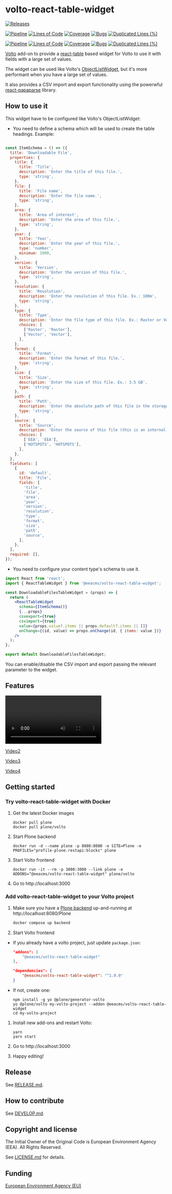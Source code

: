 # volto-react-table-widget

[![Releases](https://img.shields.io/github/v/release/eea/volto-react-table-widget)](https://github.com/eea/volto-react-table-widget/releases)

[![Pipeline](https://ci.eionet.europa.eu/buildStatus/icon?job=volto-addons%2Fvolto-react-table-widget%2Fmaster&subject=master)](https://ci.eionet.europa.eu/view/Github/job/volto-addons/job/volto-react-table-widget/job/master/display/redirect)
[![Lines of Code](https://sonarqube.eea.europa.eu/api/project_badges/measure?project=volto-react-table-widget-master&metric=ncloc)](https://sonarqube.eea.europa.eu/dashboard?id=volto-react-table-widget-master)
[![Coverage](https://sonarqube.eea.europa.eu/api/project_badges/measure?project=volto-react-table-widget-master&metric=coverage)](https://sonarqube.eea.europa.eu/dashboard?id=volto-react-table-widget-master)
[![Bugs](https://sonarqube.eea.europa.eu/api/project_badges/measure?project=volto-react-table-widget-master&metric=bugs)](https://sonarqube.eea.europa.eu/dashboard?id=volto-react-table-widget-master)
[![Duplicated Lines (%)](https://sonarqube.eea.europa.eu/api/project_badges/measure?project=volto-react-table-widget-master&metric=duplicated_lines_density)](https://sonarqube.eea.europa.eu/dashboard?id=volto-react-table-widget-master)

[![Pipeline](https://ci.eionet.europa.eu/buildStatus/icon?job=volto-addons%2Fvolto-react-table-widget%2Fdevelop&subject=develop)](https://ci.eionet.europa.eu/view/Github/job/volto-addons/job/volto-react-table-widget/job/develop/display/redirect)
[![Lines of Code](https://sonarqube.eea.europa.eu/api/project_badges/measure?project=volto-react-table-widget-develop&metric=ncloc)](https://sonarqube.eea.europa.eu/dashboard?id=volto-react-table-widget-develop)
[![Coverage](https://sonarqube.eea.europa.eu/api/project_badges/measure?project=volto-react-table-widget-develop&metric=coverage)](https://sonarqube.eea.europa.eu/dashboard?id=volto-react-table-widget-develop)
[![Bugs](https://sonarqube.eea.europa.eu/api/project_badges/measure?project=volto-react-table-widget-develop&metric=bugs)](https://sonarqube.eea.europa.eu/dashboard?id=volto-react-table-widget-develop)
[![Duplicated Lines (%)](https://sonarqube.eea.europa.eu/api/project_badges/measure?project=volto-react-table-widget-develop&metric=duplicated_lines_density)](https://sonarqube.eea.europa.eu/dashboard?id=volto-react-table-widget-develop)

[Volto](https://github.com/plone/volto) add-on to provide a [react-table](https://react-table.tanstack.com/) based widget for Volto to use it with fields with a large set of values.

The widget can be used like Volto's [ObjectListWidget](https://docs.voltocms.com/storybook/?path=/story/widgets-object-list-json--default&globals=measureEnabled:false), but it's more performant when you have a large set of values.

It also provides a CSV import and export functionality using the powerwful [react-papaparse](https://www.npmjs.com/package/react-papaparse) library.

## How to use it

This widget have to be configured like Volto's ObjectListWidget:

- You need to define a schema which will be used to create the table headings. Example:

```jsx

const ItemSchema = () => ({
  title: 'Downloadable File',
  properties: {
    title: {
      title: 'Title',
      description: 'Enter the title of this file.',
      type: 'string',
    },
    file: {
      title: 'File name',
      description: 'Enter the file name.',
      type: 'string',
    },
    area: {
      title: 'Area of interest',
      description: 'Enter the area of this file.',
      type: 'string',
    },
    year: {
      title: 'Year',
      description: 'Enter the year of this file.',
      type: 'number',
      minimum: 1900,
    },
    version: {
      title: 'Version',
      description: 'Enter the version of this file.',
      type: 'string',
    },
    resolution: {
      title: 'Resolution',
      description: 'Enter the resolution of this file. Ex.: 100m',
      type: 'string',
    },
    type: {
      title: 'Type',
      description: 'Enter the file type of this file. Ex.: Raster or Vector',
      choices: [
        ['Raster', 'Raster'],
        ['Vector', 'Vector'],
      ],
    },
    format: {
      title: 'Format',
      description: 'Enter the format of this file.',
      type: 'string',
    },
    size: {
      title: 'Size',
      description: 'Enter the size of this file. Ex.: 3.5 GB',
      type: 'string',
    },
    path: {
      title: 'Path',
      description: 'Enter the absolute path of this file in the storage',
      type: 'string',
    },
    source: {
      title: 'Source',
      description: 'Enter the source of this file (this is an internal).',
      choices: [
        ['EEA', 'EEA'],
        ['HOTSPOTS', 'HOTSPOTS'],
      ],
    },
  },
  fieldsets: [
    {
      id: 'default',
      title: 'File',
      fields: [
        'title',
        'file',
        'area',
        'year',
        'version',
        'resolution',
        'type',
        'format',
        'size',
        'path',
        'source',
      ],
    },
  ],
  required: [],
});  
```

- You need to configure your content type's schema to use it.

```jsx
import React from 'react';
import { ReactTableWidget } from '@eeacms/volto-react-table-widget';

const DownloadableFilesTableWidget = (props) => {
  return (
    <ReactTableWidget
      schema={ItemSchema()}
      {...props}
      csvexport={true}
      csvimport={true}
      value={props.value?.items || props.default?.items || []}
      onChange={(id, value) => props.onChange(id, { items: value })}
    />
  );
};

export default DownloadableFilesTableWidget;
```

You can enable/disable the CSV import and export passing the relevant parameter to the widget.

## Features

![Video1](https://github.com/erral/volto-react-table-widget-talk/blob/main/public/1-fast.mp4)

[Video2](https://github.com/erral/volto-react-table-widget-talk/blob/main/public/2-fast.mp4)

[Video3](https://github.com/erral/volto-react-table-widget-talk/blob/main/public/3-fast.mp4)

[Video4](https://github.com/erral/volto-react-table-widget-talk/blob/main/public/4-fast.mp4)


## Getting started

### Try volto-react-table-widget with Docker

1. Get the latest Docker images

   ```
   docker pull plone
   docker pull plone/volto
   ```

1. Start Plone backend

   ```
   docker run -d --name plone -p 8080:8080 -e SITE=Plone -e PROFILES="profile-plone.restapi:blocks" plone
   ```

1. Start Volto frontend

   ```
   docker run -it --rm -p 3000:3000 --link plone -e ADDONS="@eeacms/volto-react-table-widget" plone/volto
   ```

1. Go to http://localhost:3000

### Add volto-react-table-widget to your Volto project

1. Make sure you have a [Plone backend](https://plone.org/download) up-and-running at http://localhost:8080/Plone

   ```Bash
   docker compose up backend
   ```

1. Start Volto frontend

- If you already have a volto project, just update `package.json`:

  ```JSON
  "addons": [
      "@eeacms/volto-react-table-widget"
  ],

  "dependencies": {
      "@eeacms/volto-react-table-widget": "^1.0.0"
  }
  ```

- If not, create one:

  ```
  npm install -g yo @plone/generator-volto
  yo @plone/volto my-volto-project --addon @eeacms/volto-react-table-widget
  cd my-volto-project
  ```

1. Install new add-ons and restart Volto:

   ```
   yarn
   yarn start
   ```

1. Go to http://localhost:3000

1. Happy editing!

## Release

See [RELEASE.md](https://github.com/eea/volto-react-table-widget/blob/master/RELEASE.md).

## How to contribute

See [DEVELOP.md](https://github.com/eea/volto-react-table-widget/blob/master/DEVELOP.md).

## Copyright and license

The Initial Owner of the Original Code is European Environment Agency (EEA).
All Rights Reserved.

See [LICENSE.md](https://github.com/eea/volto-react-table-widget/blob/master/LICENSE.md) for details.

## Funding

[European Environment Agency (EU)](http://eea.europa.eu)

